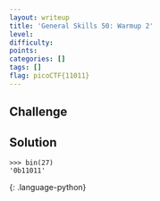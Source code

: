 ```yaml
---
layout: writeup
title: 'General Skills 50: Warmup 2'
level: 
difficulty: 
points: 
categories: []
tags: []
flag: picoCTF{11011}
---
```

## Challenge

## Solution

    >>> bin(27)
    '0b11011'
{: .language-python}

